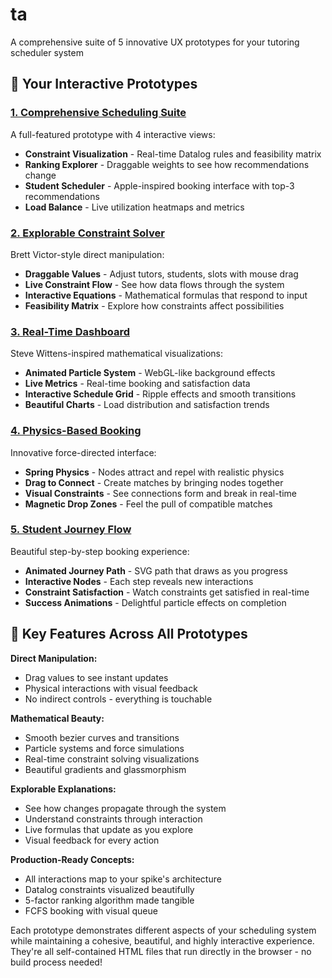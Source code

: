 # ta
A comprehensive suite of 5 innovative UX prototypes for your tutoring scheduler system

## 🎨 **Your Interactive Prototypes**

### [1. Comprehensive Scheduling Suite](tutor-agency-ux_v3/tutoring-scheduler-prototype.html)
A full-featured prototype with 4 interactive views:
- **Constraint Visualization** - Real-time Datalog rules and feasibility matrix
- **Ranking Explorer** - Draggable weights to see how recommendations change
- **Student Scheduler** - Apple-inspired booking interface with top-3 recommendations
- **Load Balance** - Live utilization heatmaps and metrics

### [2. Explorable Constraint Solver](tutor-agency-ux_v3/constraint-solver-exploration.html)
Brett Victor-style direct manipulation:
- **Draggable Values** - Adjust tutors, students, slots with mouse drag
- **Live Constraint Flow** - See how data flows through the system
- **Interactive Equations** - Mathematical formulas that respond to input
- **Feasibility Matrix** - Explore how constraints affect possibilities

### [3. Real-Time Dashboard](tutor-agency-ux_v3/realtime-scheduling-dashboard.html)
Steve Wittens-inspired mathematical visualizations:
- **Animated Particle System** - WebGL-like background effects
- **Live Metrics** - Real-time booking and satisfaction data
- **Interactive Schedule Grid** - Ripple effects and smooth transitions
- **Beautiful Charts** - Load distribution and satisfaction trends

### [4. Physics-Based Booking](tutor-agency-ux_v3/physics-based-booking.html)
Innovative force-directed interface:
- **Spring Physics** - Nodes attract and repel with realistic physics
- **Drag to Connect** - Create matches by bringing nodes together
- **Visual Constraints** - See connections form and break in real-time
- **Magnetic Drop Zones** - Feel the pull of compatible matches

### [5. Student Journey Flow](tutor-agency-ux_v3/student-journey-flow.html)
Beautiful step-by-step booking experience:
- **Animated Journey Path** - SVG path that draws as you progress
- **Interactive Nodes** - Each step reveals new interactions
- **Constraint Satisfaction** - Watch constraints get satisfied in real-time
- **Success Animations** - Delightful particle effects on completion

## 🚀 **Key Features Across All Prototypes**

**Direct Manipulation:**
- Drag values to see instant updates
- Physical interactions with visual feedback
- No indirect controls - everything is touchable

**Mathematical Beauty:**
- Smooth bezier curves and transitions
- Particle systems and force simulations
- Real-time constraint solving visualizations
- Beautiful gradients and glassmorphism

**Explorable Explanations:**
- See how changes propagate through the system
- Understand constraints through interaction
- Live formulas that update as you explore
- Visual feedback for every action

**Production-Ready Concepts:**
- All interactions map to your spike's architecture
- Datalog constraints visualized beautifully
- 5-factor ranking algorithm made tangible
- FCFS booking with visual queue

Each prototype demonstrates different aspects of your scheduling system while maintaining a cohesive, beautiful, and highly interactive experience. They're all self-contained HTML files that run directly in the browser - no build process needed!
